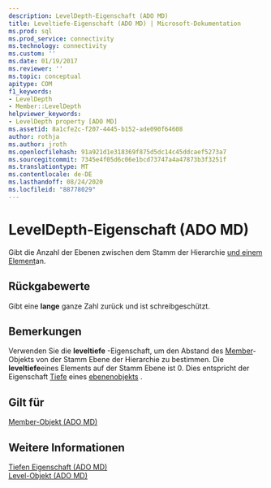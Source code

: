 ```yaml
---
description: LevelDepth-Eigenschaft (ADO MD)
title: Leveltiefe-Eigenschaft (ADO MD) | Microsoft-Dokumentation
ms.prod: sql
ms.prod_service: connectivity
ms.technology: connectivity
ms.custom: ''
ms.date: 01/19/2017
ms.reviewer: ''
ms.topic: conceptual
apitype: COM
f1_keywords:
- LevelDepth
- Member::LevelDepth
helpviewer_keywords:
- LevelDepth property [ADO MD]
ms.assetid: 8a1cfe2c-f207-4445-b152-ade090f64608
author: rothja
ms.author: jroth
ms.openlocfilehash: 91a921d1e318369f875d5dc14c45ddcaef5273a7
ms.sourcegitcommit: 7345e4f05d6c06e1bcd73747a4a47873b3f3251f
ms.translationtype: MT
ms.contentlocale: de-DE
ms.lasthandoff: 08/24/2020
ms.locfileid: "88778029"
---
```

# <a name="leveldepth-property-ado-md"></a>LevelDepth-Eigenschaft (ADO MD)
Gibt die Anzahl der Ebenen zwischen dem Stamm der Hierarchie [und einem Element](./member-object-ado-md.md)an.  
  
## <a name="return-values"></a>Rückgabewerte  
 Gibt eine **lange** ganze Zahl zurück und ist schreibgeschützt.  
  
## <a name="remarks"></a>Bemerkungen  
 Verwenden Sie die **leveltiefe** -Eigenschaft, um den Abstand des [Member](./member-object-ado-md.md)-Objekts von der Stamm Ebene der Hierarchie zu bestimmen. Die **leveltiefe**eines Elements auf der Stamm Ebene ist 0. Dies entspricht der Eigenschaft [Tiefe](./depth-property-ado-md.md) eines [ebenenobjekts](./level-object-ado-md.md) .  
  
## <a name="applies-to"></a>Gilt für  
 [Member-Objekt (ADO MD)](./member-object-ado-md.md)  
  
## <a name="see-also"></a>Weitere Informationen  
 [Tiefen Eigenschaft (ADO MD)](./depth-property-ado-md.md)   
 [Level-Objekt (ADO MD)](./level-object-ado-md.md)